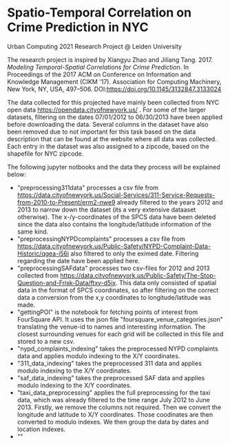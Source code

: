 # Spatio-Temporal Correlation on Crime Prediction in NYC
Urban Computing 2021 Research Project @ Leiden University

The research project is inspired by Xiangyu Zhao and Jiliang Tang. 2017. 
*Modeling Temporal-Spatial Correlations for Crime Prediction*. In Proceedings of the 2017 ACM on Conference on Information and Knowledge Management (CIKM '17). Association for Computing Machinery, New York, NY, USA, 497–506. DOI:https://doi.org/10.1145/3132847.3133024

The data collected for this projected have mainly been collected from NYC open data https://opendata.cityofnewyork.us/ . For some of the larger datasets, filtering on the dates 07/01/2012 to 06/30/2013 have been applied before downloading the data. Several columns in the dataset have also been removed due to not important for this task based on the data description that can be found at the website where all data was collected. Each entry in the dataset was also assigned to a zipcode, based on the shapefile for NYC zipcode.

The following jupyter notbooks and the data they process will be explained below:
- "preprocessing311data" processes a csv file from https://data.cityofnewyork.us/Social-Services/311-Service-Requests-from-2010-to-Present/erm2-nwe9 already filtered to the years 2012 and 2013 to narrow down the dataset (its a very extensive dataaset otherwise). The x-/y-coordinates of the SPCS data have been deleted since the data also contains the longitude/latitude information of the same kind.
- "preprocessingNYPDcomplaints" processes a csv file from https://data.cityofnewyork.us/Public-Safety/NYPD-Complaint-Data-Historic/qgea-i56i also filtered to only the eximed date. Filtering regarding the date have been applied here.
- "preprocessingSAFdata" processes two csv-files for 2012 and 2013 collected from https://data.cityofnewyork.us/Public-Safety/The-Stop-Question-and-Frisk-Data/ftxv-d5ix. This data only consisted of spatial data in the format of SPCS coordinates, so after filtering on the correct data a conversion from the x,y coordinates to longitude/latitude was made.
- "gettingPOI" is the notebook for fetching points of interest from FourSquare API. It uses the json file "foursquare_venue_categories.json" translating the venue-id to names and interesting information. The closest surrounding venues for each grid will be collected in this file and stored to a new csv.
- "nypd_complaints_indexing" takes the preprocessed NYPD complaints data and applies modulo indexing to the X/Y coordinates.
- "311_data_indexing" takes the preprocessed 311 data and applies modulo indexing to the X/Y coordinates.
- "saf_data_indexing" takes the preprocessed SAF data and applies modulo indexing to the X/Y coordinates.
- "taxi_data_preprocessing" applies the full preprocessing for the taxi data, which was already filtered to the time range July 2012 to June 2013. Firstly, we remove the columns not required. Then we convert the longitude and latitude to X/Y coordinates. Those coodinates are then converted to modulo indexes. We then group the data by dates and location indexes.
- ""
